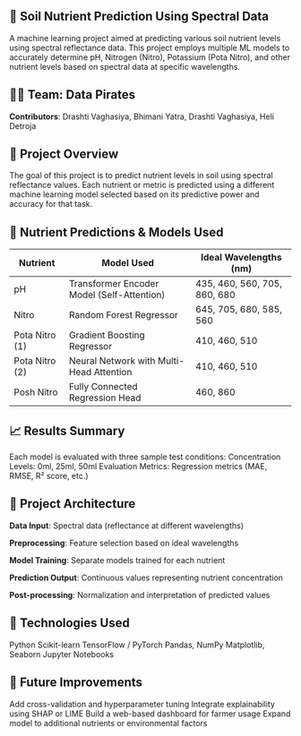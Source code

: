 ## 🌱 Soil Nutrient Prediction Using Spectral Data
A machine learning project aimed at predicting various soil nutrient levels using spectral reflectance data. This project employs multiple ML models to accurately determine pH, Nitrogen (Nitro), Potassium (Pota Nitro), and other nutrient levels based on spectral data at specific wavelengths.

## 👨‍💻 Team: Data Pirates
**Contributors**: Drashti Vaghasiya, Bhimani Yatra, Drashti Vaghasiya, Heli Detroja

## 🧠 Project Overview
The goal of this project is to predict nutrient levels in soil using spectral reflectance values. Each nutrient or metric is predicted using a different machine learning model selected based on its predictive power and accuracy for that task.

## 🧪 Nutrient Predictions & Models Used

| **Nutrient**     | **Model Used**                            | **Ideal Wavelengths (nm)**         |
|------------------|--------------------------------------------|-------------------------------------|
| pH               | Transformer Encoder Model (Self-Attention) | 435, 460, 560, 705, 860, 680        |
| Nitro            | Random Forest Regressor                   | 645, 705, 680, 585, 560             |
| Pota Nitro (1)   | Gradient Boosting Regressor               | 410, 460, 510                       |
| Pota Nitro (2)   | Neural Network with Multi-Head Attention  | 410, 460, 510                       |
| Posh Nitro       | Fully Connected Regression Head           | 460, 860                            |


## 📈 Results Summary
Each model is evaluated with three sample test conditions:
Concentration Levels: 0ml, 25ml, 50ml
Evaluation Metrics: Regression metrics (MAE, RMSE, R² score, etc.)

## 🔧 Project Architecture
**Data Input**: Spectral data (reflectance at different wavelengths)

**Preprocessing**: Feature selection based on ideal wavelengths

**Model Training**: Separate models trained for each nutrient

**Prediction Output**: Continuous values representing nutrient concentration

**Post-processing**: Normalization and interpretation of predicted values

## 🧠 Technologies Used
Python
Scikit-learn
TensorFlow / PyTorch
Pandas, NumPy
Matplotlib, Seaborn
Jupyter Notebooks

## 📌 Future Improvements
Add cross-validation and hyperparameter tuning
Integrate explainability using SHAP or LIME
Build a web-based dashboard for farmer usage
Expand model to additional nutrients or environmental factors
